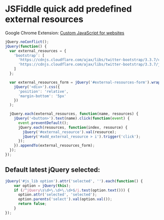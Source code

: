 # JSFiddle quick add predefined external resources

Google Chrome Extension: [Custom JavaScript for websites](https://chrome.google.com/webstore/detail/custom-javascript-for-web/poakhlngfciodnhlhhgnaaelnpjljija)

```js
jQuery.noConflict();
jQuery(function() {
  var external_resources = {
    'bootstrap': [
      'https://cdnjs.cloudflare.com/ajax/libs/twitter-bootstrap/3.3.7/css/bootstrap.min.css',
      'https://cdnjs.cloudflare.com/ajax/libs/twitter-bootstrap/3.3.7/js/bootstrap.min.js'
    ]
  };

  var external_resources_form = jQuery('#external-resources-form').wrapInner(
    jQuery('<div>').css({
      'position': 'relative',
      'margin-bottom': '5px'
    })
  );

  jQuery.each(external_resources, function(name, resources) {
    jQuery('<button>').text(name).click(function(event) {
      event.preventDefault();
      jQuery.each(resources, function(index, resource) {
        jQuery('#external_resource').val(resource);
        jQuery('#add_external_resource > i').trigger('click');
      });
    }).appendTo(external_resources_form);
  });
});
```

## Default latest jQuery selected:

```js
jQuery('#js_lib option').attr('selected', '').each(function() {
    var option = jQuery(this);
    if (/^jQuery\s\d+\.\d+\.\d+$/i.test(option.text())) {
      option.attr('selected', 'selected');
      option.parents('select').val(option.val());
      return false;
    }
});
```
